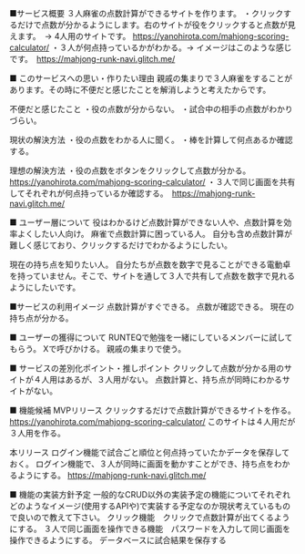 ■サービス概要
３人麻雀の点数計算ができるサイトを作ります。
・クリックするだけで点数が分かるようにします。右のサイトが役をクリックすると点数が見えます。　-> 4人用のサイトです。 https://yanohirota.com/mahjong-scoring-calculator/
・３人が何点持っているかがわかる。-> イメージはこのような感じです。　https://mahjong-runk-navi.glitch.me/

■ このサービスへの思い・作りたい理由
親戚の集まりで３人麻雀をすることがあります。その時に不便だと感じたことを解消しようと考えたからです。

不便だと感じたこと
・役の点数が分からない。
・試合中の相手の点数がわかりづらい。

現状の解決方法
・役の点数をわかる人に聞く。
・棒を計算して何点あるか確認する。

理想の解決方法
・役の点数をボタンをクリックして点数が分かる。　https://yanohirota.com/mahjong-scoring-calculator/
・３人で同じ画面を共有してそれぞれが何点持っているか確認する。　https://mahjong-runk-navi.glitch.me/

■ ユーザー層について
役はわかるけど点数計算ができない人や、点数計算を効率よくしたい人向け。
麻雀で点数計算に困っている人。
自分も含め点数計算が難しく感じており、クリックするだけでわかるようにしたい。

現在の持ち点を知りたい人。
自分たちが点数を数字で見ることができる電動卓を持っていません。そこで、サイトを通して３人で共有して点数を数字で見れるようにしたいです。

■サービスの利用イメージ
点数計算がすぐできる。
点数が確認できる。
現在の持ち点が分かる。

■ ユーザーの獲得について
RUNTEQで勉強を一緒にしているメンバーに試してもらう。
Xで呼びかける。
親戚の集まりで使う。

■ サービスの差別化ポイント・推しポイント
クリックして点数が分かる用のサイトが４人用はあるが、３人用がない。
点数計算と、持ち点が同時にわかるサイトがない。

■ 機能候補
MVPリリース
クリックするだけで点数計算ができるサイトを作る。
https://yanohirota.com/mahjong-scoring-calculator/
このサイトは４人用だが３人用を作る。

本リリース
ログイン機能で試合ごと順位と何点持っていたかデータを保存しておく。
ログイン機能で、３人が同時に画面を動かすことができ、持ち点をわかるようにする。
https://mahjong-runk-navi.glitch.me/

■ 機能の実装方針予定
一般的なCRUD以外の実装予定の機能についてそれぞれどのようなイメージ(使用するAPIや)で実装する予定なのか現状考えているもので良いので教えて下さい。
クリック機能　クリックで点数計算が出てくるようにする。
３人で同じ画面を操作できる機能　パスワードを入力して同じ画面を操作できるようにする。
データベースに試合結果を保存する
